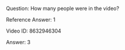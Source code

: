 Question: How many people were in the video?

Reference Answer: 1

Video ID: 8632946304

Answer: 3

